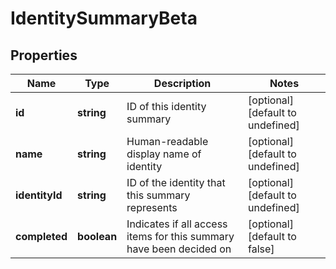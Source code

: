 # IdentitySummaryBeta

## Properties

Name | Type | Description | Notes
------------ | ------------- | ------------- | -------------
**id** | **string** | ID of this identity summary | [optional] [default to undefined]
**name** | **string** | Human-readable display name of identity | [optional] [default to undefined]
**identityId** | **string** | ID of the identity that this summary represents | [optional] [default to undefined]
**completed** | **boolean** | Indicates if all access items for this summary have been decided on | [optional] [default to false]

